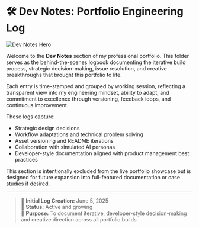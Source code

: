 # 🛠️ Dev Notes: Portfolio Engineering Log

![Dev Notes Hero](https://raw.githubusercontent.com/josephmbryantjr123/josephmbryantjr-portfolio/main/projects/Dev%20Notes/dev_notes_hero.png)

Welcome to the **Dev Notes** section of my professional portfolio. This folder serves as the behind-the-scenes logbook documenting the iterative build process, strategic decision-making, issue resolution, and creative breakthroughs that brought this portfolio to life.

Each entry is time-stamped and grouped by working session, reflecting a transparent view into my engineering mindset, ability to adapt, and commitment to excellence through versioning, feedback loops, and continuous improvement.

These logs capture:
- Strategic design decisions
- Workflow adaptations and technical problem solving
- Asset versioning and README iterations
- Collaboration with simulated AI personas
- Developer-style documentation aligned with product management best practices

This section is intentionally excluded from the live portfolio showcase but is designed for future expansion into full-featured documentation or case studies if desired.

---

> 📅 **Initial Log Creation:** June 5, 2025  
> 🔄 **Status:** Active and growing  
> 🧠 **Purpose:** To document iterative, developer-style decision-making and creative direction across all portfolio builds
